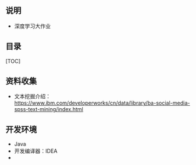 ## 说明

- 深度学习大作业

## 目录

[TOC]



## 资料收集

- 文本挖掘介绍：https://www.ibm.com/developerworks/cn/data/library/ba-social-media-spss-text-mining/index.html



## 开发环境

- Java
- 开发编译器：IDEA
- 